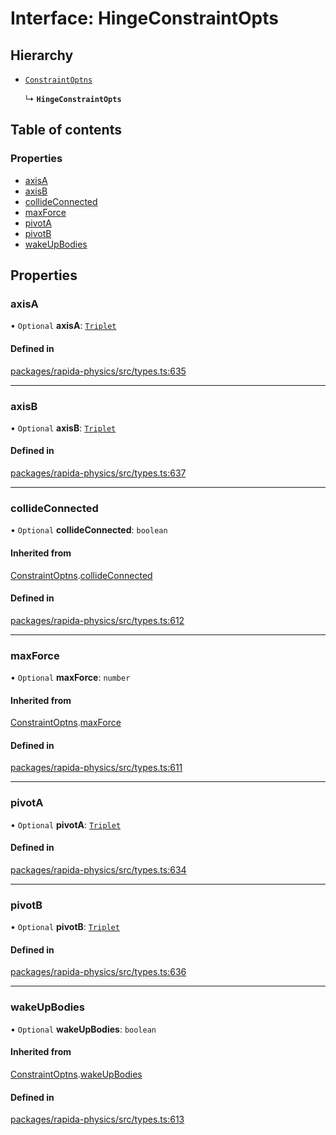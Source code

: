 # Interface: HingeConstraintOpts

## Hierarchy

- [`ConstraintOptns`](ConstraintOptns.md)

  ↳ **`HingeConstraintOpts`**

## Table of contents

### Properties

- [axisA](HingeConstraintOpts.md#axisa)
- [axisB](HingeConstraintOpts.md#axisb)
- [collideConnected](HingeConstraintOpts.md#collideconnected)
- [maxForce](HingeConstraintOpts.md#maxforce)
- [pivotA](HingeConstraintOpts.md#pivota)
- [pivotB](HingeConstraintOpts.md#pivotb)
- [wakeUpBodies](HingeConstraintOpts.md#wakeupbodies)

## Properties

### axisA

• `Optional` **axisA**: [`Triplet`](../modules.md#triplet)

#### Defined in

[packages/rapida-physics/src/types.ts:635](https://gitlab.com/rapidajs/rapida/-/blob/795fd7e/packages/rapida-physics/src/types.ts#L635)

___

### axisB

• `Optional` **axisB**: [`Triplet`](../modules.md#triplet)

#### Defined in

[packages/rapida-physics/src/types.ts:637](https://gitlab.com/rapidajs/rapida/-/blob/795fd7e/packages/rapida-physics/src/types.ts#L637)

___

### collideConnected

• `Optional` **collideConnected**: `boolean`

#### Inherited from

[ConstraintOptns](ConstraintOptns.md).[collideConnected](ConstraintOptns.md#collideconnected)

#### Defined in

[packages/rapida-physics/src/types.ts:612](https://gitlab.com/rapidajs/rapida/-/blob/795fd7e/packages/rapida-physics/src/types.ts#L612)

___

### maxForce

• `Optional` **maxForce**: `number`

#### Inherited from

[ConstraintOptns](ConstraintOptns.md).[maxForce](ConstraintOptns.md#maxforce)

#### Defined in

[packages/rapida-physics/src/types.ts:611](https://gitlab.com/rapidajs/rapida/-/blob/795fd7e/packages/rapida-physics/src/types.ts#L611)

___

### pivotA

• `Optional` **pivotA**: [`Triplet`](../modules.md#triplet)

#### Defined in

[packages/rapida-physics/src/types.ts:634](https://gitlab.com/rapidajs/rapida/-/blob/795fd7e/packages/rapida-physics/src/types.ts#L634)

___

### pivotB

• `Optional` **pivotB**: [`Triplet`](../modules.md#triplet)

#### Defined in

[packages/rapida-physics/src/types.ts:636](https://gitlab.com/rapidajs/rapida/-/blob/795fd7e/packages/rapida-physics/src/types.ts#L636)

___

### wakeUpBodies

• `Optional` **wakeUpBodies**: `boolean`

#### Inherited from

[ConstraintOptns](ConstraintOptns.md).[wakeUpBodies](ConstraintOptns.md#wakeupbodies)

#### Defined in

[packages/rapida-physics/src/types.ts:613](https://gitlab.com/rapidajs/rapida/-/blob/795fd7e/packages/rapida-physics/src/types.ts#L613)
